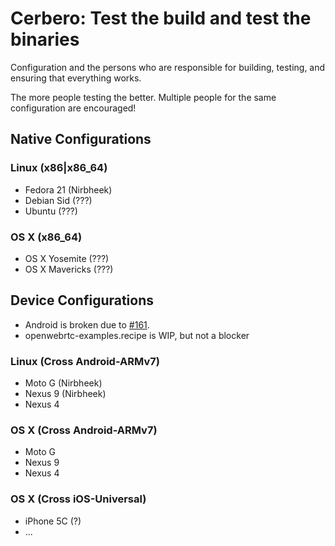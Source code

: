 # Cerbero: Test the build and test the binaries

Configuration and the persons who are responsible for building, testing, and ensuring that everything works.

The more people testing the better. Multiple people for the same configuration are encouraged!

## Native Configurations
### Linux (x86|x86_64)
* Fedora 21 (Nirbheek)
* Debian Sid (???)
* Ubuntu (???)

### OS X (x86_64)
* OS X Yosemite (???)
* OS X Mavericks (???)

## Device Configurations

* Android is broken due to [#161](https://github.com/EricssonResearch/openwebrtc/issues/161).
* openwebrtc-examples.recipe is WIP, but not a blocker

### Linux (Cross Android-ARMv7)
* Moto G (Nirbheek)
* Nexus 9 (Nirbheek)
* Nexus 4

### OS X (Cross Android-ARMv7)
* Moto G
* Nexus 9
* Nexus 4

### OS X (Cross iOS-Universal)
* iPhone 5C (?)
* ...
